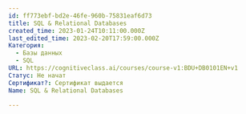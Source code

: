 ```yaml
---
id: ff773ebf-bd2e-46fe-960b-75831eaf6d73
title: SQL & Relational Databases
created_time: 2023-01-24T10:11:00.000Z
last_edited_time: 2023-02-20T17:59:00.000Z
Категория:
  - Базы данных
  - SQL
URL: https://cognitiveclass.ai/courses/course-v1:BDU+DB0101EN+v1
Статус: Не начат
Сертификат?: Сертификат выдается
Name: SQL & Relational Databases

---
```

